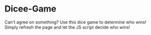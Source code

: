 # Dicee-Game
Can't agree on something? Use this dice game to determine who wins! Simply refresh the page and let the JS script decide who wins! 
